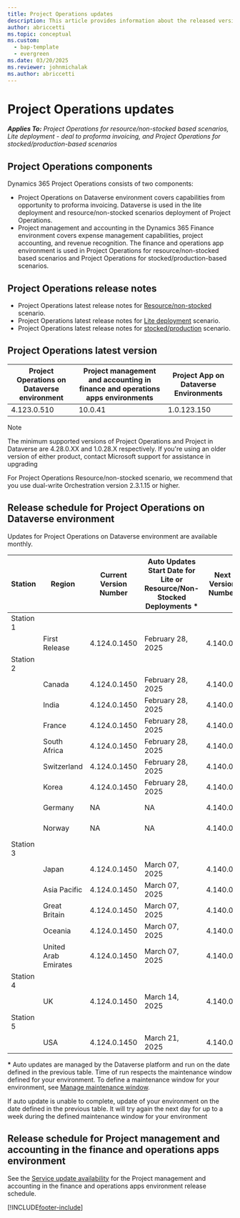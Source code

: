 ```yaml
---
title: Project Operations updates
description: This article provides information about the released versions of Dynamics 365 Project Operations.
author: abriccetti
ms.topic: conceptual
ms.custom: 
  - bap-template
  - evergreen
ms.date: 03/20/2025
ms.reviewer: johnmichalak
ms.author: abriccetti
---
```


# Project Operations updates

_**Applies To:** Project Operations for resource/non-stocked based scenarios, Lite deployment - deal to proforma invoicing, and Project Operations for stocked/production-based scenarios_



## Project Operations components

Dynamics 365 Project Operations consists of two components:

- Project Operations on Dataverse environment covers capabilities from opportunity to proforma invoicing. Dataverse is used in the lite deployment and resource/non-stocked scenarios deployment of Project Operations.
- Project management and accounting in the Dynamics 365 Finance environment covers expense management capabilities, project accounting, and revenue recognition. The finance and operations app environment is used in Project Operations for resource/non-stocked based scenarios and Project Operations for stocked/production-based scenarios.

## Project Operations release notes
- Project Operations latest release notes for [Resource/non-stocked](whats-new-dec-2024-resource-based.md) scenario.
- Project Operations latest release notes for [Lite deployment](../pro/whats-new/whats-new-dec-2024-lite.md) scenario.
- Project Operations latest release notes for [stocked/production](../prod-pma/whats-new/whats-new-Feb-2024-stocked.md) scenario.

## Project Operations latest version

| Project Operations on Dataverse environment | Project management and accounting in finance and operations apps environments | Project App on Dataverse Environments |
| --- | --- | --- |
| 4.123.0.510 | 10.0.41 | 1.0.123.150 |

> [!NOTE]
> The minimum supported versions of Project Operations and Project in Dataverse are 4.28.0.XX and 1.0.28.X respectively. If you're using an older version of either product, contact Microsoft support for assistance in upgrading

For Project Operations Resource/non-stocked scenario, we recommend that you use dual-write Orchestration version 2.3.1.15 or higher.

## Release schedule for Project Operations on Dataverse environment

Updates for Project Operations on Dataverse environment are available monthly. 

| Station | Region | Current Version Number | Auto Updates Start Date for Lite or Resource/Non-Stocked Deployments * | Next Version Number | Next Version Number Available For Self Update | Auto Updates Start For Next Version |
|-----------|---------------|-----------------|-------------------------|--------------|------------------------|--------------------|
| Station 1 | &nbsp;        | &nbsp;          | &nbsp;                  | &nbsp;       | &nbsp;                 | &nbsp;             |
| &nbsp;    | First Release | 4.124.0.1450      | February 28, 2025        | 4.140.0.x    | April 11, 2025      | April 18, 2025  |
| Station 2 | &nbsp;        | &nbsp;          | &nbsp;                  | &nbsp;       | &nbsp;                 | &nbsp;             |
| &nbsp;    | Canada        | 4.124.0.1450      | February 28, 2025        | 4.140.0.x    | April 18, 2025      | April 25, 2025  |
| &nbsp;    | India         | 4.124.0.1450      | February 28, 2025        | 4.140.0.x    | April 18, 2025      | April 25, 2025  |
| &nbsp;    | France        | 4.124.0.1450      | February 28, 2025        | 4.140.0.x    | April 18, 2025      | April 25, 2025  |
| &nbsp;    | South Africa  | 4.124.0.1450      | February 28, 2025        | 4.140.0.x    | April 18, 2025      | April 25, 2025  |
| &nbsp;    | Switzerland   | 4.124.0.1450      | February 28, 2025        | 4.140.0.x    | April 18, 2025      | April 25, 2025  |
| &nbsp;    | Korea         | 4.124.0.1450      | February 28, 2025        | 4.140.0.x    | April 18, 2025      | April 25, 2025   |
| &nbsp;    | Germany       | NA               | NA                       | 4.140.0.x    | April 18, 2025      | April 25, 2025  |
| &nbsp;    | Norway        | NA               | NA                       | 4.140.0.x    | April 18, 2025      | April 25, 2025  |
| Station 3 | &nbsp;        | &nbsp;           | &nbsp;                   | &nbsp;       | &nbsp;                 | &nbsp;             |
| &nbsp;    | Japan         | 4.124.0.1450      | March 07, 2025        | 4.140.0.x    | April 25, 2025      | May 02, 2025  |
| &nbsp;    | Asia Pacific  | 4.124.0.1450      | March 07, 2025        | 4.140.0.x    | April 25, 2025      | May 02, 2025  |
| &nbsp;    | Great Britain | 4.124.0.1450      | March 07, 2025        | 4.140.0.x    | April 25, 2025      | May 02, 2025  |
| &nbsp;    | Oceania       | 4.124.0.1450      | March 07, 2025        | 4.140.0.x    | April 25, 2025      | May 02, 2025  |
| &nbsp;    | United Arab Emirates | 4.124.0.1450 | March 07, 2025       | 4.140.0.x    | April 25, 2025      | May 02, 2025  |
| Station 4 | &nbsp;        | &nbsp;          | &nbsp;                  | &nbsp;       | &nbsp;                 | &nbsp;             |
| &nbsp;    | UK            | 4.124.0.1450      | March 14, 2025        | 4.140.0.x    | May 02, 2025      | May 09, 2025  |
| Station 5 | &nbsp;        | &nbsp;          | &nbsp;                  | &nbsp;       | &nbsp;                 | &nbsp;             |
| &nbsp;    | USA           | 4.124.0.1450      | March 21, 2025        | 4.140.0.x    | May 09, 2025      | May 16, 2025  |

__\*__ Auto updates are managed by the Dataverse platform and run on the date defined in the previous table. Time of run respects the maintenance window defined for your environment. To define a maintenance window for your environment, see [Manage maintenance window](/power-platform/admin/manage-maintenance-window).

If auto update is unable to complete, update of your environment on the date defined in the previous table. It will try again the next day for up to a week during the defined maintenance window for your environment

## Release schedule for Project management and accounting in the finance and operations apps environment

See the [Service update availability](/dynamics365/fin-ops-core/fin-ops/get-started/public-preview-releases?toc=%2fdynamics365%2ffinance%2ftoc.json) for the Project management and accounting in the finance and operations apps environment release schedule. 

[!INCLUDE[footer-include](../includes/footer-banner.md)]
